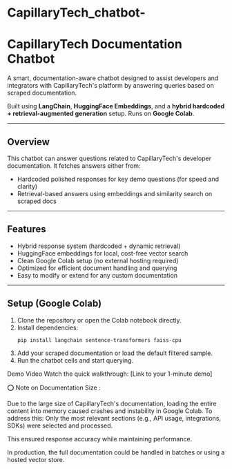# CapillaryTech_chatbot-

# CapillaryTech Documentation Chatbot

A smart, documentation-aware chatbot designed to assist developers and integrators with CapillaryTech's platform by answering queries based on scraped documentation.

Built using **LangChain**, **HuggingFace Embeddings**, and a **hybrid hardcoded + retrieval-augmented generation** setup. Runs on **Google Colab**.

---

## Overview

This chatbot can answer questions related to CapillaryTech's developer documentation. It fetches answers either from:

- Hardcoded polished responses for key demo questions (for speed and clarity)
- Retrieval-based answers using embeddings and similarity search on scraped docs

---

## Features

- Hybrid response system (hardcoded + dynamic retrieval)
- HuggingFace embeddings for local, cost-free vector search
- Clean Google Colab setup (no external hosting required)
- Optimized for efficient document handling and querying
- Easy to modify or extend for any custom documentation

---

## Setup (Google Colab)

1. Clone the repository or open the Colab notebook directly.
2. Install dependencies:
   ```bash
   pip install langchain sentence-transformers faiss-cpu
3. Add your scraped documentation or load the default filtered sample.
4. Run the chatbot cells and start querying.

Demo Video
Watch the quick walkthrough: [Link to your 1-minute demo]

⭕️ Note on Documentation Size :

Due to the large size of CapillaryTech's documentation, loading the entire content into memory caused crashes and instability in Google Colab. To address this:
Only the most relevant sections (e.g., API usage, integrations, SDKs) were selected and processed.

This ensured response accuracy while maintaining performance.

In production, the full documentation could be handled in batches or using a hosted vector store.


